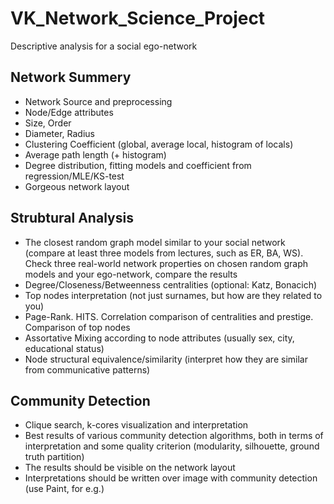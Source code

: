 # VK_Network_Science_Project

Descriptive analysis for a social ego-network

## Network Summery

* Network Source and preprocessing
* Node/Edge attributes
* Size, Order
* Diameter, Radius
* Clustering Coefficient (global, average local, histogram of locals)
* Average path length (+ histogram)
* Degree distribution, fitting models and coefficient from regression/MLE/KS-test
* Gorgeous network layout

## Strubtural Analysis

* The closest random graph model similar to your social network (compare at least three models from lectures, such as ER, BA, WS). Check three real-world network properties on chosen random graph models and your ego-network, compare the results
* Degree/Closeness/Betweenness centralities (optional: Katz, Bonacich)
* Top nodes interpretation (not just surnames, but how are they related to you)
* Page-Rank. HITS. Correlation comparison of centralities and prestige. Comparison of top nodes
* Assortative Mixing according to node attributes (usually sex, city, educational status)
* Node structural equivalence/similarity (interpret how they are similar from communicative patterns)

## Community Detection

* Clique search, k-cores visualization and interpretation
* Best results of various community detection algorithms, both in terms of interpretation and some quality criterion (modularity, silhouette, ground truth partition)
* The results should be visible on the network layout
* Interpretations should be written over image with community detection (use Paint, for e.g.)
